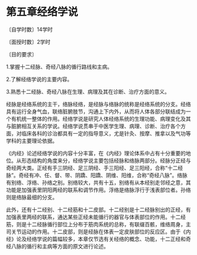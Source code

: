 # 第五章经络学说

〔自学时数〕14学时

〔面授时数〕2学时

〔目的要求〕

1.掌握十二经脉、奇经八脉的循行路线和主病。

2.了解经络学说的主要内容。

3.熟悉十二经脉、奇经八脉在生理、病理及其在诊断、治疗方面的意义。

经脉是经络系统的主干，络脉经络，是经脉与络脉的统称是经络系统的分支。经络具有运行全身气血，联络脏腑肢节，沟通上下内外，从而将人体各部分联结成为一个有机统一整体的作用。经络学说是研究人体经络系统的生理功能、病理变化及其与脏腑相互关系的学说。经络学说贯串于中医学生理、病理、诊断、治疗各个方面，对临床各科的诊治都具有一定的指导意义，尤是针灸、按摩、推拿以及气功等学科的主要理论依据。

《内经》论述经络学说的内容十分丰富，在《内经》理论体系中占有十分重要的地位。从形态结构的角度来分，经络学说主要包括经脉和络脉两部分。经脉分正经与奇经两大类。正经有手三阴经、足三阴经、手三阳经、足三阳经，合称“十二经脉”。奇经有冲、任、督、带、阴蹻、阳蹻、阴维、阳维，合称“奇经八脉”。络脉有别络、浮络、孙络之别。别络较大，共有十五，别络有从本经别走邻经之意，其功能是加强表里阴阳两经的联系和调节作用。浮络是络脉浮行于浅表部位者。孙络则是络脉最细的分支。

此外，还有十二经别、十二经筋和十二皮部。十二经别是十二经脉别出的正经，有加强表里两经的联系，通达某些正经未能循行的器官与体表部位的作用。十二经筋，则是十二经脉循行部位上分布于筋肉系统的总称，有联缀百骸，维络周身，主司关节运动的作用。十二皮部，则是经脉在体表一定皮肤部位的反应区。由于《内经》论及经络学说的篇幅较多，本章仅节选有关经络的概念、功能，十二正经和奇经八脉的循行和主病等方面的原文进行论述。

